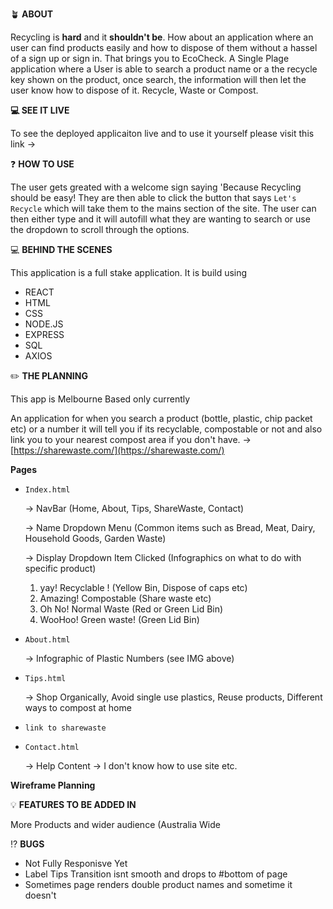 🪴  **ABOUT** 

Recycling is **hard** and it **shouldn't be**. How about an application where an user can find products easily and how to dispose of them without a hassel of a sign up or sign in. That brings you to EcoCheck. A Single Plage application where a User is able to search a product name or a the recycle key shown on the product, once search, the information will then let the user know how to dispose of it. Recycle, Waste or Compost. 

**💻  SEE IT LIVE**

To see the deployed applicaiton live and to use it yourself please visit this link → 

❓ **HOW TO USE** 

The user gets greated with a welcome sign saying 'Because Recycling should be easy! They are then able to click the button that says `Let's Recycle`  which will take them to the mains section of the site. The user can then either type and it will autofill what they are wanting to search or use the dropdown to scroll through the options.

💻 **BEHIND THE SCENES** 

This application is a full stake application. It is build using 

- REACT
- HTML
- CSS
- NODE.JS
- EXPRESS
- SQL
- AXIOS

✏️ **THE PLANNING** 

This app is Melbourne Based only currently 

An application for when you search a product (bottle, plastic, chip packet etc) or a number it will tell you if its recyclable, compostable or not and also link you to your nearest compost area if you don't have. → [https://sharewaste.com/](https://sharewaste.com/)

**Pages** 

- `Index.html`

    → NavBar (Home, About, Tips, ShareWaste, Contact)

    → Name Dropdown Menu (Common items such as Bread, Meat, Dairy, Household Goods, Garden Waste) 

    → Display Dropdown Item Clicked (Infographics on what to do with specific product) 

    1. yay! Recyclable ! (Yellow Bin, Dispose of caps etc) 
    2. Amazing! Compostable (Share waste etc)
    3. Oh No! Normal Waste (Red or Green Lid Bin) 
    4.  WooHoo! Green waste! (Green Lid Bin)
- `About.html`

    → Infographic of Plastic Numbers (see IMG above)

- `Tips.html`

    → Shop Organically, Avoid single use plastics, Reuse products, Different ways to compost at home 

- `link to sharewaste`
- `Contact.html`

    → Help Content → I don't know how to use site etc. 

**Wireframe Planning**

💡 **FEATURES TO BE ADDED IN** 

More Products and wider audience (Australia Wide

⁉️ **BUGS**

- Not Fully Responisve Yet
- Label Tips Transition isnt smooth and drops to #bottom of page
- Sometimes page renders double product names and sometime it doesn't